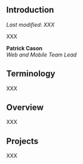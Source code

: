 ## Introduction

_Last modified: XXX_

XXX

**Patrick Cason<br />**
_Web and Mobile Team Lead_

## Terminology

XXX

## Overview

XXX

## Projects

XXX
